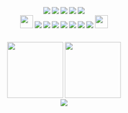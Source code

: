 <div align="center">
  <img src="https://capsule-render.vercel.app/api?type=waving&color=0:001C03,20:1e7020,50:19ff1d,70:1e7020,100:001C03&height=120&section=header"/>
    <img src="https://readme-typing-svg.herokuapp.com?color=18971B&vCenter=true&width=170&height=20&lines=Hi,+I'm+Livia!"/>
  <img src="https://komarev.com/ghpvc/?username=liviapires&color=brightgreen&&style=plastic"/>
  <a  href="https://www.linkedin.com/in/livia-pires-di-onofre/"><img src="https://img.shields.io/badge/-LinkedIn-0e76a8?style=plastic&color=brightgreen&logo=Linkedin&logoColor=white"/></a>
  <a href="https://www.instagram.com/liv_pires/"><img src="https://img.shields.io/badge/-Instagram-e4405f?style=plastic&color=brightgreen&logo=Instagram&logoColor=white"/></a>
</div>
    
<div align="center">
  <img height="30" src="https://emojis.slackmojis.com/emojis/images/1643515259/12807/meow_attentionreverse.png?1643515259"/>
  <img src="https://icongr.am/devicon/java-plain.svg?size=30&color=808080"/>
  <img src="https://icongr.am/devicon/git-plain.svg?size=30&color=808080"/>
  <img src="https://icongr.am/devicon/python-plain.svg?size=30&color=808080"/>
  <img src="https://icongr.am/devicon/html5-plain.svg?size=30&color=808080"/>
  <img src="https://icongr.am/devicon/css3-plain.svg?size=30&color=808080"/>
  <img src="https://icongr.am/devicon/javascript-plain.svg?size=30&color=808080"/>
  <img src="https://icongr.am/devicon/photoshop-plain.svg?size=30&color=808080"/>
  <img height="30" src="https://emojis.slackmojis.com/emojis/images/1643515023/10521/meow_code.gif?1643515023"/>
</div>
    
##
    
<div align="center">
  <img height="130em" src="https://liviapires.vercel.app/api?username=liviapires&hide=prs,issues&count_private=true&show_icons=true&include_all_commits=true&bg_color=001C03&text_color=a3d4a4&title_color=00E016&icon_color=fefefe&hide_border=true"/>
  <img height="130em" src="https://liviapires.vercel.app/api/top-langs/?username=liviapires&layout=compact&bg_color=001C03&text_color=a3d4a4&title_color=00E016&icon_color=fefefe&hide_border=true"/>
</div>
    
<div align="center">
  <img src="https://quotes-github-readme.vercel.app/api?type=horizontal&theme=dark"/>
</div>
